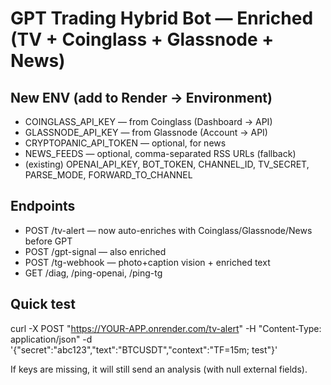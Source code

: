 # GPT Trading Hybrid Bot — Enriched (TV + Coinglass + Glassnode + News)

## New ENV (add to Render → Environment)
- COINGLASS_API_KEY — from Coinglass (Dashboard → API)
- GLASSNODE_API_KEY — from Glassnode (Account → API)
- CRYPTOPANIC_API_TOKEN — optional, for news
- NEWS_FEEDS — optional, comma-separated RSS URLs (fallback)
- (existing) OPENAI_API_KEY, BOT_TOKEN, CHANNEL_ID, TV_SECRET, PARSE_MODE, FORWARD_TO_CHANNEL

## Endpoints
- POST /tv-alert — now auto-enriches with Coinglass/Glassnode/News before GPT
- POST /gpt-signal — also enriched
- POST /tg-webhook — photo+caption vision + enriched text
- GET /diag, /ping-openai, /ping-tg

## Quick test
curl -X POST "https://YOUR-APP.onrender.com/tv-alert" -H "Content-Type: application/json" -d '{"secret":"abc123","text":"BTCUSDT","context":"TF=15m; test"}'

If keys are missing, it will still send an analysis (with null external fields).
